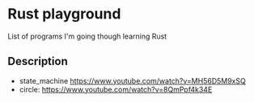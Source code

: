 # Rust playground

List of programs I'm going though learning Rust

## Description

* state_machine https://www.youtube.com/watch?v=MH56D5M9xSQ
* circle: https://www.youtube.com/watch?v=8QmPpf4k34E
